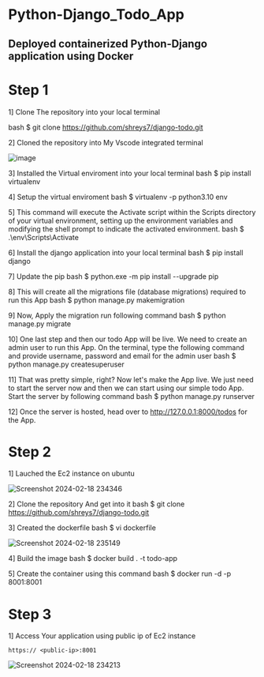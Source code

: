 # Python-Django_Todo_App
## Deployed containerized Python-Django application using Docker
# Step 1 
1] Clone The repository into your local terminal 

   bash 
$ git clone https://github.com/shreys7/django-todo.git

2] Cloned the repository into My Vscode integrated terminal

![image](https://github.com/pranavsk313/Python_Todo_App/assets/122976840/65cf59a6-395a-4ab5-843d-c2d3627f09b9)


3] Installed the Virtual enviroment into your local terminal 
 bash
$ pip install virtualenv

4] Setup the virtual enviroment 
bash
$ virtualenv -p python3.10 env

5] This command will execute the Activate script within the Scripts directory of your virtual environment, setting up the environment variables and modifying the shell prompt to indicate the activated environment.
bash
$ .\env\Scripts\Activate

6]  Install the django application into your local terminal 
bash
$ pip install django 

7] Update the pip 
bash
$  python.exe -m pip install --upgrade pip

8] This will create all the migrations file (database migrations) required to run this App
bash
$ python manage.py makemigration

9] Now, Apply the migration run following command
bash
 $ python manage.py migrate

10] One last step and then our todo App will be live. We need to create an admin user to run this App. On the terminal, type the following command and provide username, password and email for the admin user
bash
$ python manage.py createsuperuser

11] That was pretty simple, right? Now let's make the App live. We just need to start the server now and then we can start using our simple todo App. Start the server by following command
bash
$ python manage.py runserver

12] Once the server is hosted, head over to http://127.0.0.1:8000/todos for the App.
# Step 2
1] Lauched the Ec2 instance on ubuntu 

![Screenshot 2024-02-18 234346](https://github.com/AdityaAgasti007/Todo-app/assets/159541012/243f9ada-0845-4aaa-aee7-1be0856020e4)

2]  Clone the repository And get into it
bash
 $ git clone https://github.com/shreys7/django-todo.git

3] Created the dockerfile 
bash
$ vi dockerfile

![Screenshot 2024-02-18 235149](https://github.com/AdityaAgasti007/Todo-app/assets/159541012/c9b151b1-14da-497d-991a-387946c65e6a)

4] Build the image 
bash
$ docker build . -t todo-app

5] Create the container using this command 
bash
$ docker run -d -p 8001:8001 <image-id>

# Step 3
1]  Access Your application using public ip of Ec2 instance 
    
    https:// <public-ip>:8001

   ![Screenshot 2024-02-18 234213](https://github.com/AdityaAgasti007/Todo-app/assets/159541012/76c16a99-9f74-407c-a2bc-0b27548e2935)
